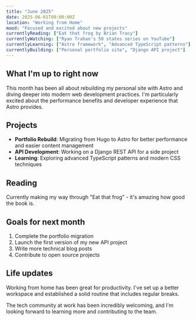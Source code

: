 ```yaml
---
title: "June 2025"
date: 2025-06-01T00:00:00Z
location: "Working from Home"
mood: "Focused and excited about new projects"
currentlyReading: ["Eat that frog by Brian Tracy"]
currentlyWatching: ["Ryan Trahan's 50 states series on YouTube"]
currentlyLearning: ["Astro framework", "Advanced TypeScript patterns"]
currentlyBuilding: ["Personal portfolio site", "Django API project"]
---
```


## What I'm up to right now

This month has been all about rebuilding my personal site with Astro and diving deeper into modern web development practices. I'm particularly excited about the performance benefits and developer experience that Astro provides.

## Projects

- **Portfolio Rebuild**: Migrating from Hugo to Astro for better performance and easier content management
- **API Development**: Working on a Django REST API for a side project
- **Learning**: Exploring advanced TypeScript patterns and modern CSS techniques

## Reading

Currently making my way through "Eat that frog" - it's amazing how good the book is.

## Goals for next month

1. Complete the portfolio migration
2. Launch the first version of my new API project
3. Write more technical blog posts
4. Contribute to open source projects

## Life updates

Working from home has been great for productivity. I've set up a better workspace and established a solid routine that includes regular breaks.

The tech community at work has been incredibly welcoming, and I'm looking forward to learning more and contributing to the team.
